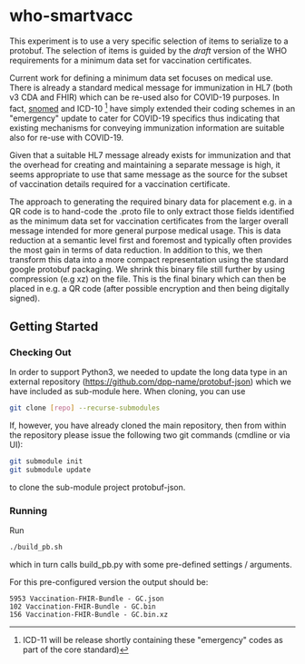 # who-smartvacc

This experiment is to use a very specific selection of items to serialize to a protobuf.
The selection of items is guided by the *draft* version of the WHO requirements for a minimum data 
set for vaccination certificates.

Current work for defining a minimum data set focuses on medical use. There is already a standard
medical message for immunization in HL7 (both v3 CDA and FHIR) which can be re-used also for 
COVID-19 purposes. In fact, [snomed](https://www.snomed.org/) and ICD-10 [^1] have simply extended their coding schemes in an 
"emergency" update to cater for COVID-19 specifics thus indicating that existing mechanisms 
for conveying immunization information are suitable also for re-use with COVID-19.

Given that a suitable HL7 message already exists for immunization and that the overhead for 
creating and maintaining a separate message is high, it seems appropriate to use that same 
message as the source for the subset of vaccination details required for a vaccination certificate.

The approach to generating the required binary data for placement e.g. in a QR code is to 
hand-code the .proto file to only extract those fields identified as the minimum data set for 
vaccination certificates from the larger overall message intended for more general purpose medical 
usage. This is data reduction at a semantic level first and foremost and typically often provides 
the most gain in terms of data reduction. In addition to this, we then transform this data into a 
more compact representation using the standard google protobuf packaging. We shrink this binary 
file still further by using compression (e.g xz) on the file. This is the final binary which can 
then be placed in e.g. a QR code (after possible encryption and then being digitally signed).

## Getting Started

### Checking Out

In order to support Python3, we needed to update the long data type in an external repository
(https://github.com/dpp-name/protobuf-json) which we have included as sub-module here.
When cloning, you can use 

```bash
git clone [repo] --recurse-submodules
```

If, however, you have already cloned the main repository, then from within the repository please 
issue the following two git commands (cmdline or via UI):

```bash
git submodule init
git submodule update 
```

to clone the sub-module project protobuf-json.

### Running

Run 

```bash
./build_pb.sh
``` 
which in turn calls build_pb.py with some pre-defined settings / arguments.

For this pre-configured version the output should be:
```
5953 Vaccination-FHIR-Bundle - GC.json
102 Vaccination-FHIR-Bundle - GC.bin
156 Vaccination-FHIR-Bundle - GC.bin.xz
```

[^1]: ICD-11 will be release shortly containing these "emergency" codes as part of the core standard)